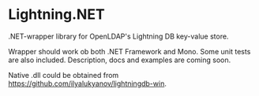 Lightning.NET
=============

.NET-wrapper library for OpenLDAP's Lightning DB key-value store.

Wrapper should work ob both .NET Framework and Mono. Some unit tests are also included.
Description, docs and examples are coming soon.

Native .dll could be obtained from https://github.com/ilyalukyanov/lightningdb-win.
